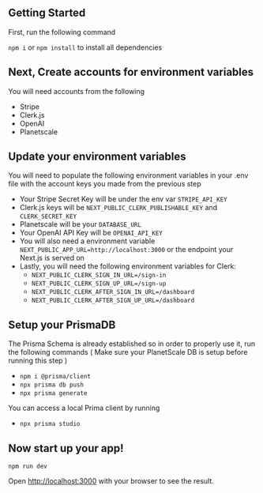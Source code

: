 ## Getting Started

First, run the following command

`npm i` or `npm install` to install all dependencies

## Next, Create accounts for environment variables

You will need accounts from the following

- Stripe
- Clerk.js
- OpenAI
- Planetscale

## Update your environment variables

You will need to populate the following environment variables in your .env file with the account keys you made from the previous step

- Your Stripe Secret Key will be under the env var `STRIPE_API_KEY`
- Clerk.js keys will be `NEXT_PUBLIC_CLERK_PUBLISHABLE_KEY` and `CLERK_SECRET_KEY`
- Planetscale will be your `DATABASE_URL`
- Your OpenAI API Key will be `OPENAI_API_KEY`
- You will also need a environment variable `NEXT_PUBLIC_APP_URL=http://localhost:3000` or the endpoint your Next.js is served on
- Lastly, you will need the following environment variables for Clerk:
  - `NEXT_PUBLIC_CLERK_SIGN_IN_URL=/sign-in`
  - `NEXT_PUBLIC_CLERK_SIGN_UP_URL=/sign-up`
  - `NEXT_PUBLIC_CLERK_AFTER_SIGN_IN_URL=/dashboard`
  - `NEXT_PUBLIC_CLERK_AFTER_SIGN_UP_URL=/dashboard`

## Setup your PrismaDB

The Prisma Schema is already established so in order to properly use it, run the following commands ( Make sure your PlanetScale DB is setup before running this step )
- `npm i @prisma/client`
- `npx prisma db push`
- `npx prisma generate`

You can access a local Prima client by running
- `npx prisma studio`

## Now start up your app!

`npm run dev`

Open [http://localhost:3000](http://localhost:3000) with your browser to see the result.
